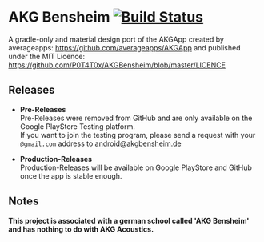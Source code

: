 # AKG Bensheim [![Build Status](https://travis-ci.org/P0T4T0x/AKGBensheim.svg?branch=master)](https://travis-ci.org/P0T4T0x/AKGBensheim)
A gradle-only and material design port of the AKGApp created by averageapps: 
https://github.com/averageapps/AKGApp and published under the MIT Licence: https://github.com/P0T4T0x/AKGBensheim/blob/master/LICENCE

## Releases
- **Pre-Releases**  
Pre-Releases were removed from GitHub and are only available on the Google PlayStore Testing platform.  
If you want to join the testing program, please send a request with your ``@gmail.com`` address to android@akgbensheim.de

- **Production-Releases**  
Production-Releases will be available on Google PlayStore and GitHub once the app is stable enough.

## Notes
**This project is associated with a german school called 'AKG Bensheim' and has nothing to do with AKG Acoustics.**
